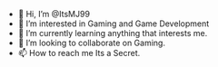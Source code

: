 - 👋 Hi, I’m @ItsMJ99
- 👀 I’m interested in Gaming and Game Development
- 🌱 I’m currently learning anything that interests me.
- 💞️ I’m looking to collaborate on Gaming.
- 📫 How to reach me Its a Secret.

<!---
ItsMJ99/ItsMJ99 is a ✨ special ✨ repository because its `README.md` (this file) appears on your GitHub profile.
You can click the Preview link to take a look at your changes.
--->
